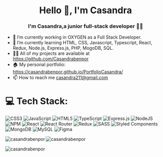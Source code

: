 <h1 align="center">Hello 👋, I'm Casandra</h1>
<h3 align="center">I'm Casandra,a junior full-stack developer 👨‍💻</h3>
   
- 🔭 I’m currently working in OXYGEN as a Full Stack Developer.
- 🌱 I’m currently learning HTML, CSS, Javascript, Typescript, React, Redux, Node.js, Express.js, PHP, MogoDB, SQL.
- 👨‍💻 All of my projects are available at https://github.com/Casandrabenpor
- 🏠 My personal portfolio: https://casandrabenpor.github.io/PortfolioCasandra/
- 📫 How to reach me casandra211@gmail.com

<p align="left">                             
                                         
                      
                                                        
# 💻 Tech Stack:
![CSS3](https://img.shields.io/badge/css3-%231572B6.svg?style=for-the-badge&logo=css3&logoColor=white) ![JavaScript](https://img.shields.io/badge/javascript-%23323330.svg?style=for-the-badge&logo=javascript&logoColor=%23F7DF1E) ![HTML5](https://img.shields.io/badge/html5-%23E34F26.svg?style=for-the-badge&logo=html5&logoColor=white) ![TypeScript](https://img.shields.io/badge/typescript-%23007ACC.svg?style=for-the-badge&logo=typescript&logoColor=white) ![Express.js](https://img.shields.io/badge/express.js-%23404d59.svg?style=for-the-badge&logo=express&logoColor=%2361DAFB) ![NodeJS](https://img.shields.io/badge/node.js-6DA55F?style=for-the-badge&logo=node.js&logoColor=white) ![NPM](https://img.shields.io/badge/NPM-%23000000.svg?style=for-the-badge&logo=npm&logoColor=white) ![React](https://img.shields.io/badge/react-%2320232a.svg?style=for-the-badge&logo=react&logoColor=%2361DAFB) ![React Router](https://img.shields.io/badge/React_Router-CA4245?style=for-the-badge&logo=react-router&logoColor=white) ![Redux](https://img.shields.io/badge/redux-%23593d88.svg?style=for-the-badge&logo=redux&logoColor=white) ![SASS](https://img.shields.io/badge/SASS-hotpink.svg?style=for-the-badge&logo=SASS&logoColor=white) ![Styled Components](https://img.shields.io/badge/styled--components-DB7093?style=for-the-badge&logo=styled-components&logoColor=white) ![MongoDB](https://img.shields.io/badge/MongoDB-%234ea94b.svg?style=for-the-badge&logo=mongodb&logoColor=white) ![MySQL](https://img.shields.io/badge/mysql-%2300f.svg?style=for-the-badge&logo=mysql&logoColor=white) 	![Figma](https://img.shields.io/badge/figma-%23F24E1E.svg?style=for-the-badge&logo=figma&logoColor=white)



<p><img align="left" src="https://github-readme-stats.vercel.app/api/top-langs?username=casandrabenpor&show_icons=true&locale=en&layout=compact" alt="casandrabenpor" /> </p>

<p> <img align="center" src="https://github-readme-stats.vercel.app/api?username=casandrabenpor&show_icons=true&locale=en" alt="casandrabenpor" /> </p>

<p><img align="center" src="https://github-readme-streak-stats.herokuapp.com/?user=casandrabenpor&" alt="casandrabenpor" /></p>
